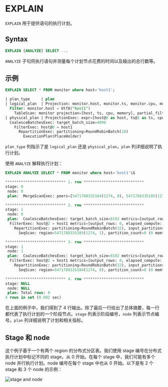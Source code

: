 # EXPLAIN

`EXPLAIN` 用于提供语句的执行计划。

## Syntax

```sql
EXPLAIN [ANALYZE] SELECT ...
```

`ANALYZE` 子句将执行语句并测量每个计划节点花费的时间以及输出的总行数等。

## 示例

```sql
EXPLAIN SELECT * FROM monitor where host='host1';
```

```sql
| plan_type     | plan                                                                                                                                                                                                                                                         
| logical_plan  | Projection: monitor.host, monitor.ts, monitor.cpu, monitor.memory
  Filter: monitor.host = Utf8("host1")
    TableScan: monitor projection=[host, ts, cpu, memory], partial_filters=[monitor.host = Utf8("host1")]                                           |
| physical_plan | ProjectionExec: expr=[host@0 as host, ts@1 as ts, cpu@2 as cpu, memory@3 as memory]
  CoalesceBatchesExec: target_batch_size=4096
    FilterExec: host@0 = host1
      RepartitionExec: partitioning=RoundRobinBatch(10)
        ExecutionPlan(PlaceHolder)
```

`plan_type` 列指示了是 `logical_plan` 还是 `physical_plan`，`plan` 列详细说明了执行计划。

使用 `ANALYZE` 解释执行计划：

```sql
EXPLAIN ANALYZE SELECT * FROM monitor where host='host1'\G
```

```sql
*************************** 1. row ***************************
stage: 0
 node: 0
 plan:  MergeScanExec: peers=[5471788335104(1274, 0), 5471788335105(1274, 1), ] metrics=[output_rows: 0, greptime_exec_read_cost: 0, finish_time: 1496211, ready_time: 846828, first_consume_time: 1491941, ]

*************************** 2. row ***************************
stage: 1
 node: 0
 plan:  CoalesceBatchesExec: target_batch_size=8192 metrics=[output_rows: 0, elapsed_compute: 4147, ]
  FilterExec: host@2 = host1 metrics=[output_rows: 0, elapsed_compute: 32, ]
    RepartitionExec: partitioning=RoundRobinBatch(32), input_partitions=8 metrics=[repart_time: 8, fetch_time: 230515, send_time: 256, ]
      SeqScan: region=5471788335105(1274, 1), partition_count=0 (0 memtable ranges, 0 file ranges) metrics=[output_rows: 0, mem_used: 0, ]

*************************** 3. row ***************************
stage: 1
 node: 1
 plan:  CoalesceBatchesExec: target_batch_size=8192 metrics=[output_rows: 0, elapsed_compute: 3660, ]
  FilterExec: host@2 = host1 metrics=[output_rows: 0, elapsed_compute: 32, ]
    RepartitionExec: partitioning=RoundRobinBatch(32), input_partitions=8 metrics=[repart_time: 8, fetch_time: 113774, send_time: 256, ]
      SeqScan: region=5471788335104(1274, 0), partition_count=0 (0 memtable ranges, 0 file ranges) metrics=[output_rows: 0, mem_used: 0, ]

*************************** 4. row ***************************
stage: NULL
 node: NULL
 plan: Total rows: 0
4 rows in set (0.002 sec)       
```

在上面的例子中，我们得到了 4 行输出。除了最后一行给出了总体摘要，每一行都代表了执行计划的一个阶段节点。`stage` 列表示阶段编号，`node` 列表示节点编号。`plan` 列详细说明了计划和相关指标。

## Stage 和 node

这个例子基于一个有两个 region 的分布式分区表。我们使用 stage 编号在分布式执行计划中标记不同的 stage，从 0 开始。在每个 stage 中，我们可能有多个 node 并行执行计划。node 编号在每个 stage 中也从 0 开始。以下是有 2 个 stage 和 3 个 node 的示例：

![stage and node](/explain-stage-and-node.png)
